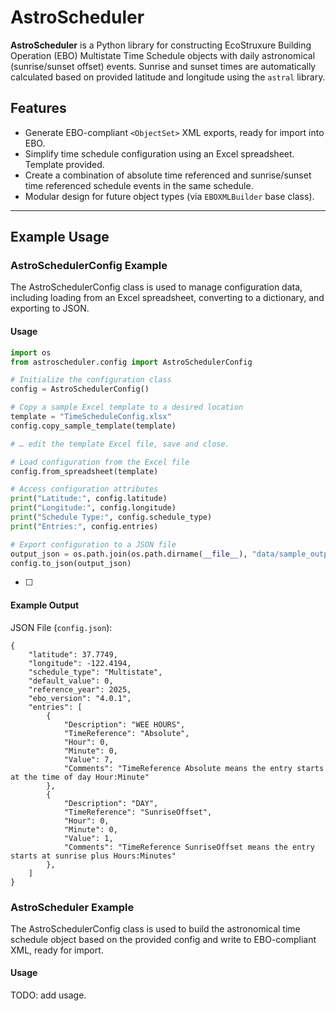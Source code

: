 # AstroScheduler

**AstroScheduler** is a Python library for constructing EcoStruxure Building Operation (EBO) Multistate Time Schedule objects with daily astronomical (sunrise/sunset offset) events. Sunrise and sunset times are automatically calculated based on provided latitude and longitude using the `astral` library.

## Features

- Generate EBO-compliant `<ObjectSet>` XML exports, ready for import into EBO.
- Simplify time schedule configuration using an Excel spreadsheet. Template provided.
- Create a combination of absolute time referenced and sunrise/sunset time referenced schedule events in the same schedule.
- Modular design for future object types (via `EBOXMLBuilder` base class).

---

## Example Usage

### AstroSchedulerConfig Example

The AstroSchedulerConfig class is used to manage configuration data, including loading from an Excel spreadsheet, converting to a dictionary, and exporting to JSON.

#### Usage

```python
import os
from astroscheduler.config import AstroSchedulerConfig

# Initialize the configuration class
config = AstroSchedulerConfig()

# Copy a sample Excel template to a desired location
template = "TimeScheduleConfig.xlsx"
config.copy_sample_template(template)

# … edit the template Excel file, save and close.

# Load configuration from the Excel file
config.from_spreadsheet(template)

# Access configuration attributes
print("Latitude:", config.latitude)
print("Longitude:", config.longitude)
print("Schedule Type:", config.schedule_type)
print("Entries:", config.entries)

# Export configuration to a JSON file
output_json = os.path.join(os.path.dirname(__file__), "data/sample_output/config.json")
config.to_json(output_json)
```
- [ ] 
#### Example Output

JSON File (`config.json`):

```
{
    "latitude": 37.7749,
    "longitude": -122.4194,
    "schedule_type": "Multistate",
    "default_value": 0,
    "reference_year": 2025,
    "ebo_version": "4.0.1",
    "entries": [
        {
            "Description": "WEE HOURS",
            "TimeReference": "Absolute",
            "Hour": 0,
            "Minute": 0,
            "Value": 7,
            "Comments": "TimeReference Absolute means the entry starts at the time of day Hour:Minute"
        },
        {
            "Description": "DAY",
            "TimeReference": "SunriseOffset",
            "Hour": 0,
            "Minute": 0,
            "Value": 1,
            "Comments": "TimeReference SunriseOffset means the entry starts at sunrise plus Hours:Minutes"
        },
    ]
}
```

### AstroScheduler Example

The AstroSchedulerConfig class is used to build the astronomical time schedule object based on the provided config and write to EBO-compliant XML, ready for import.

#### Usage

TODO: add usage.
